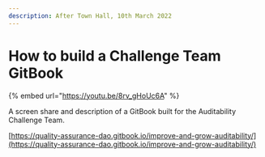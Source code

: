 ```yaml
---
description: After Town Hall, 10th March 2022
---
```


# How to build a Challenge Team GitBook

{% embed url="https://youtu.be/8rv_gHoUc6A" %}

A screen share and description of a GitBook built for the Auditability Challenge Team.

[https://quality-assurance-dao.gitbook.io/improve-and-grow-auditability/](https://quality-assurance-dao.gitbook.io/improve-and-grow-auditability/)
